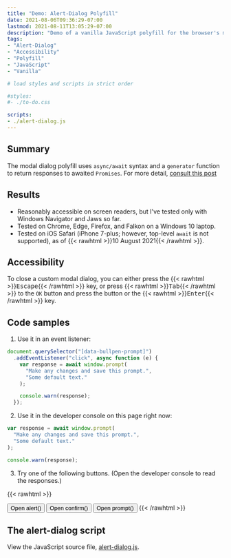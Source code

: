 ```yaml
---
title: "Demo: Alert-Dialog Polyfill"
date: 2021-08-06T09:36:29-07:00
lastmod: 2021-08-11T13:05:29-07:00
description: "Demo of a vanilla JavaScript polyfill for the browser's modal dialog methods alert(), confirm(), and prompt(), in case Google really removes them and breaks the web."
tags:
- "Alert-Dialog"
- "Accessibility"
- "Polyfill"
- "JavaScript"
- "Vanilla"

# load styles and scripts in strict order

#styles:
#- ./to-do.css

scripts:
- ./alert-dialog.js
---
```


## Summary

The modal dialog polyfill uses `async/await` syntax and a `generator` function to return responses to awaited `Promises`. For more detail, [consult this post](/posts/2021/08/10/alert-dialog-generator/)

## Results

+ Reasonably accessible on screen readers, but I've tested only with Windows Navigator and Jaws so far.
+ Tested on Chrome, Edge, Firefox, and Falkon on a Windows 10 laptop.
+ Tested on iOS Safari (iPhone 7-plus; however, top-level `await` is not supported), as of {{< rawhtml >}}<time datetime="2021-08-10">10 August 2021</time>{{< /rawhtml >}}.

## Accessibility

To close a custom modal dialog, you can either press the {{< rawhtml >}}<kbd>Escape</kbd>{{< /rawhtml >}} key, or press {{< rawhtml >}}<kbd>Tab</kbd>{{< /rawhtml >}} to the `OK` button and press the button or the {{< rawhtml >}}<kbd>Enter</kbd>{{< /rawhtml >}} key.

## Code samples

1. Use it in an event listener:

```js
document.querySelector("[data-bullpen-prompt]")
  .addEventListener("click", async function (e) {
    var response = await window.prompt(
      "Make any changes and save this prompt.",
      "Some default text."
    );

    console.warn(response);
  });
```

2. Use it in the developer console on this page right now:

```js
var response = await window.prompt(
  "Make any changes and save this prompt.",
  "Some default text."
);

console.warn(response);
```

3. Try one of the following buttons. (Open the developer console to read the responses.)

{{< rawhtml >}}
<p>
<button type="button" data-alert-opener>Open alert()</button>
<button type="button" data-confirm-opener>Open confirm()</button>
<button type="button" data-prompt-opener>Open prompt()</button>
{{< /rawhtml >}}

## The alert-dialog script

View the JavaScript source file, [alert-dialog.js](./alert-dialog.js).
